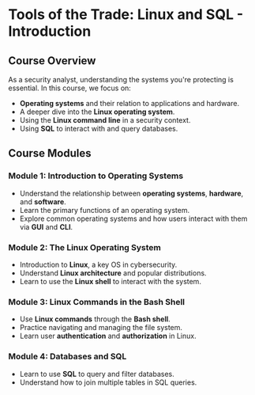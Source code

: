 # Tools of the Trade: Linux and SQL - Introduction

## Course Overview

As a security analyst, understanding the systems you're protecting is essential. In this course, we focus on:

- **Operating systems** and their relation to applications and hardware.
- A deeper dive into the **Linux operating system**.
- Using the **Linux command line** in a security context.
- Using **SQL** to interact with and query databases.

## Course Modules

### Module 1: Introduction to Operating Systems

- Understand the relationship between **operating systems**, **hardware**, and **software**.
- Learn the primary functions of an operating system.
- Explore common operating systems and how users interact with them via **GUI** and **CLI**.

### Module 2: The Linux Operating System

- Introduction to **Linux**, a key OS in cybersecurity.
- Understand **Linux architecture** and popular distributions.
- Learn to use the **Linux shell** to interact with the system.

### Module 3: Linux Commands in the Bash Shell

- Use **Linux commands** through the **Bash shell**.
- Practice navigating and managing the file system.
- Learn user **authentication** and **authorization** in Linux.

### Module 4: Databases and SQL

- Learn to use **SQL** to query and filter databases.
- Understand how to join multiple tables in SQL queries.
